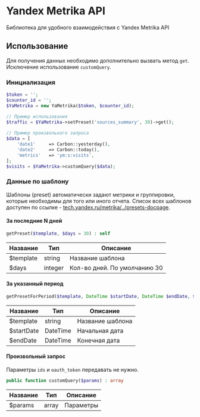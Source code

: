 # Yandex Metrika API
Библиотека для удобного взаимодействия с Yandex Metrika API

## Использование
Для получения данных необходимо дополнительно вызвать метод `get`. Исключение использование `customQuery`.
### Инициализация
```php
$token = '';
$counter_id = '';
$YaMetrika = new YaMetrika($token, $counter_id);

// Пример использования
$traffic = $YaMetrika->setPreset('sources_summary', 30)->get();
                     
// Пример произвольного запроса
$data = [
    'date1'     => Carbon::yesterday(),
    'date2'     => Carbon::today(),
    'metrics'   => 'ym:s:visits',
];
$visits = $YaMetrika->customQuery($data);
```

### Данные по шаблону
Шаблоны (preset) автоматически задают метрики и группировки, которые необходимы для того или иного отчета. 
Список всех шаблонов доступен по ссылке - [tech.yandex.ru/metrika/../presets-docpage](https://tech.yandex.ru/metrika/doc/api2/api_v1/presets/presets-docpage/).
#### За последние N дней
```php
getPreset($template, $days = 30) : self
```
Название | Тип | Описание
---------|-----|----------------------
$template | string | Название шаблона
$days | integer | Кол-во дней. По умолчанию 30

#### За указанный период
```php
getPresetForPeriod($template, DateTime $startDate, DateTime $endDate, $limit = 10) : self
```
Название | Тип | Описание
---------|-----|----------------------
$template | string | Название шаблона
$startDate | DateTime | Начальная дата
$endDate | DateTime | Конечная дата

#### Произвольный запрос
Параметры `ids` и `oauth_token` передавать не нужно.
```php
public function customQuery($params) : array
```
Название | Тип | Описание
---------|-----|----------------------
$params | array | Параметры